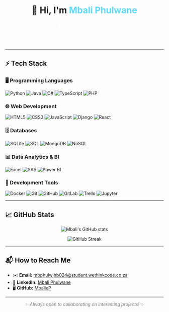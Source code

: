 <h1 align="center">👋 Hi, I'm <span style="color:#61DAFB;">Mbali Phulwane</span></h1>

<h3 align="center" style="color:white;">🌱 Aspiring Developer</h3>
<p align="center" style="color:white;">
Passionate about coding, problem-solving, and building cool projects!  
Currently expanding my skills through <b>Harvard CS50</b> and <b>WeThinkCode_</b>.
</p>

---

## ⚡ Tech Stack

### 🖥️ Programming Languages
![Python](https://img.shields.io/badge/Python-000000?style=for-the-badge&logo=python&logoColor=3776AB)
![Java](https://img.shields.io/badge/Java-000000?style=for-the-badge&logo=openjdk&logoColor=ED8B00)
![C#](https://img.shields.io/badge/C%23-000000?style=for-the-badge&logo=c-sharp&logoColor=239120)
![TypeScript](https://img.shields.io/badge/TypeScript-000000?style=for-the-badge&logo=typescript&logoColor=3178C6)
![PHP](https://img.shields.io/badge/PHP-000000?style=for-the-badge&logo=php&logoColor=777BB4)

### 🌐 Web Development
![HTML5](https://img.shields.io/badge/HTML5-000000?style=for-the-badge&logo=html5&logoColor=E34F26)
![CSS3](https://img.shields.io/badge/CSS3-000000?style=for-the-badge&logo=css3&logoColor=1572B6)
![JavaScript](https://img.shields.io/badge/JavaScript-000000?style=for-the-badge&logo=javascript&logoColor=F7DF1E)
![Django](https://img.shields.io/badge/Django-000000?style=for-the-badge&logo=django&logoColor=0C4B33)
![React](https://img.shields.io/badge/React-000000?style=for-the-badge&logo=react&logoColor=61DAFB)

### 🗄️ Databases
![SQLite](https://img.shields.io/badge/SQLite-000000?style=for-the-badge&logo=sqlite&logoColor=003B57)
![SQL](https://img.shields.io/badge/SQL-000000?style=for-the-badge&logo=postgresql&logoColor=336791)
![MongoDB](https://img.shields.io/badge/MongoDB-000000?style=for-the-badge&logo=mongodb&logoColor=47A248)
![NoSQL](https://img.shields.io/badge/NoSQL-000000?style=for-the-badge&logo=mongodb&logoColor=47A248)

### 📊 Data Analytics & BI
![Excel](https://img.shields.io/badge/Excel-000000?style=for-the-badge&logo=microsoftexcel&logoColor=217346)
![SAS](https://img.shields.io/badge/SAS-000000?style=for-the-badge&logo=sas&logoColor=0072C6)
![Power BI](https://img.shields.io/badge/Power_BI-000000?style=for-the-badge&logo=powerbi&logoColor=F2C811)

### 🔧 Development Tools
![Docker](https://img.shields.io/badge/Docker-000000?style=for-the-badge&logo=docker&logoColor=2496ED)
![Git](https://img.shields.io/badge/Git-000000?style=for-the-badge&logo=git&logoColor=F05032)
![GitHub](https://img.shields.io/badge/GitHub-000000?style=for-the-badge&logo=github&logoColor=FFFFFF)
![GitLab](https://img.shields.io/badge/GitLab-000000?style=for-the-badge&logo=gitlab&logoColor=FC6D26)
![Trello](https://img.shields.io/badge/Trello-000000?style=for-the-badge&logo=trello&logoColor=0052CC)
![Jupyter](https://img.shields.io/badge/Jupyter-000000?style=for-the-badge&logo=jupyter&logoColor=F37626)

---

## 📈 GitHub Stats

<div align="center">

![Mbali's GitHub stats](https://github-readme-stats.vercel.app/api?username=MbalieP&show_icons=true&theme=dark&hide_border=true&count_private=true)  

![GitHub Streak](https://github-readme-streak-stats.herokuapp.com/?user=MbalieP&theme=dark&hide_border=true)

</div>

---

## 📬 How to Reach Me
- ✉️ **Email:** mbphulwjhb024@student.wethinkcode.co.za  
- 💼 **LinkedIn:** [Mbali Phulwane](https://www.linkedin.com/in/mbali-phulwane-0971071b8/)  
- 🖥️ **GitHub:** [MbalieP](https://github.com/MbalieP)  

---

<p align="center"><i style="color:gray;">✨ Always open to collaborating on interesting projects! ✨</i></p>
